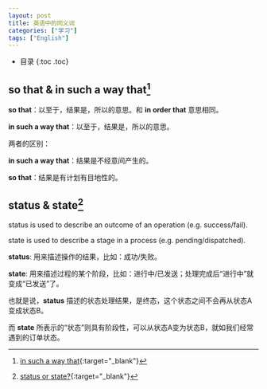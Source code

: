 ```yaml
---
layout: post
title: 英语中的同义词
categories: ["学习"]
tags: ["English"]
---
```


* 目录
{:toc .toc}

## so that & in such a way that[^1]

**so that**：以至于，结果是，所以的意思。和 **in order that** 意思相同。

**in such a way that**：以至于，结果是，所以的意思。

两者的区别：

**in such a way that**：结果是不经意间产生的。

**so that**：结果是有计划有目地性的。



## status & state[^2]

status is used to describe an outcome of an operation (e.g. success/fail).

state is used to describe a stage in a process (e.g. pending/dispatched).



**status**: 用来描述操作的结果，比如：成功/失败。

**state**: 用来描述过程的某个阶段，比如：进行中/已发送；处理完成后“进行中”就变成“已发送”了。

也就是说，**status** 描述的状态处理结果，是终态，这个状态之间不会再从状态A变成状态B。

而 **state** 所表示的“状态”则具有阶段性，可以从状态A变为状态B，就如我们经常遇到的订单状态。








[^1]: [in such a way that](http://forum.wordreference.com/threads/in-such-a-way-that.1893453/){:target="_blank"}

[^2]: [status or state?](https://www.jianshu.com/p/0504245d4118){:target="_blank"}
